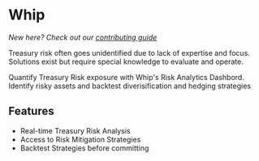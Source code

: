 # Whip

_New here? Check out our [contributing guide](http://whip.buttery.money)_

Treasury risk often goes unidentified due to lack of expertise and focus. Solutions exist but require special knowledge to evaluate and operate.

Quantify Treasury Risk exposure with Whip's Risk Analytics Dashbord. Identify risky assets and backtest diverisification and hedging strategies

## Features

- Real-time Treasury Risk Analysis
- Access to Risk Mitigation Strategies
- Backtest Strategies before committing